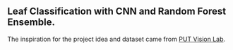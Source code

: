 ## Leaf Classification with CNN and Random Forest Ensemble.

The inspiration for the project idea and dataset came from [PUT Vision Lab](https://github.com/PUTvision/WDPOProject/tree/v2023?fbclid=IwAR0sf5s2HThpwEizT8nSRvGK55OU4nRmtPnd7vs46LFmc6yeXXMa-wp2MCc).

